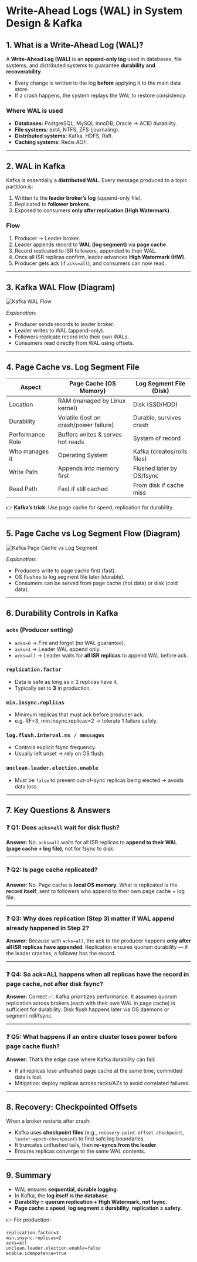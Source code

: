 # Write-Ahead Logs (WAL) in System Design & Kafka

## 1. What is a Write-Ahead Log (WAL)?
A **Write-Ahead Log (WAL)** is an **append-only log** used in databases, file systems, and distributed systems to guarantee **durability and recoverability**.

- Every change is written to the log **before** applying it to the main data store.
- If a crash happens, the system replays the WAL to restore consistency.

### Where WAL is used
- **Databases:** PostgreSQL, MySQL InnoDB, Oracle → ACID durability.
- **File systems:** ext4, NTFS, ZFS (journaling).
- **Distributed systems:** Kafka, HDFS, Raft.
- **Caching systems:** Redis AOF.

---

## 2. WAL in Kafka
Kafka is essentially a **distributed WAL**. Every message produced to a topic partition is:
1. Written to the **leader broker’s log** (append-only file).
2. Replicated to **follower brokers**.
3. Exposed to consumers **only after replication (High Watermark)**.

### Flow
1. Producer → Leader broker.
2. Leader appends record to **WAL (log segment)** via **page cache**.
3. Record replicated to ISR followers, appended to their WAL.
4. Once all ISR replicas confirm, leader advances **High Watermark (HW)**.
5. Producer gets ack (if `acks=all`), and consumers can now read.

---

## 3. Kafka WAL Flow (Diagram)

![Kafka WAL Flow](kafka_wal_flow.png)

*Explanation:*
- Producer sends records to leader broker.
- Leader writes to WAL (append-only).
- Followers replicate record into their own WALs.
- Consumers read directly from WAL using offsets.

---

## 4. Page Cache vs. Log Segment File

| Aspect                | **Page Cache** (OS Memory)             | **Log Segment File** (Disk) |
|------------------------|----------------------------------------|------------------------------|
| Location              | RAM (managed by Linux kernel)          | Disk (SSD/HDD)               |
| Durability            | Volatile (lost on crash/power failure) | Durable, survives crash      |
| Performance Role      | Buffers writes & serves hot reads      | System of record             |
| Who manages it        | Operating System                      | Kafka (creates/rolls files)  |
| Write Path            | Appends into memory first             | Flushed later by OS/fsync    |
| Read Path             | Fast if still cached                  | From disk if cache miss      |

👉 **Kafka’s trick**: Use page cache for speed, replication for durability.

---

## 5. Page Cache vs Log Segment Flow (Diagram)

![Kafka Page Cache vs Log Segment](kafka_pagecache_vs_log.png)

*Explanation:*
- Producers write to page cache first (fast).
- OS flushes to log segment file later (durable).
- Consumers can be served from page cache (hot data) or disk (cold data).

---

## 6. Durability Controls in Kafka

### `acks` (Producer setting)
- `acks=0` → Fire and forget (no WAL guarantee).
- `acks=1` → Leader WAL append only.
- `acks=all` → Leader waits for **all ISR replicas** to append WAL before ack.

### `replication.factor`
- Data is safe as long as ≥ 2 replicas have it.
- Typically set to **3** in production.

### `min.insync.replicas`
- Minimum replicas that must ack before producer ack.
- e.g. RF=3, min.insync.replicas=2 → tolerate 1 failure safely.

### `log.flush.interval.ms / messages`
- Controls explicit fsync frequency.
- Usually left unset → rely on OS flush.

### `unclean.leader.election.enable`
- Must be `false` to prevent out-of-sync replicas being elected → avoids data loss.

---

## 7. Key Questions & Answers

### ❓ Q1: Does `acks=all` wait for disk flush?
**Answer:** No. `acks=all` waits for all ISR replicas to **append to their WAL (page cache + log file)**, not for fsync to disk.

---

### ❓ Q2: Is page cache replicated?
**Answer:** No. Page cache is **local OS memory**. What is replicated is the **record itself**, sent to followers who append to their own page cache + log file.

---

### ❓ Q3: Why does replication (Step 3) matter if WAL append already happened in Step 2?
**Answer:** Because with `acks=all`, the ack to the producer happens **only after all ISR replicas have appended**. Replication ensures quorum durability — if the leader crashes, a follower has the record.

---

### ❓ Q4: So ack=ALL happens when all replicas have the record in page cache, not after disk fsync?
**Answer:** Correct ✅. Kafka prioritizes performance. It assumes quorum replication across brokers (each with their own WAL in page cache) is sufficient for durability. Disk flush happens later via OS daemons or segment roll/fsync.

---

### ❓ Q5: What happens if an entire cluster loses power before page cache flush?
**Answer:** That’s the edge case where Kafka durability can fail:
- If all replicas lose unflushed page cache at the same time, committed data is lost.
- Mitigation: deploy replicas across racks/AZs to avoid correlated failures.

---

## 8. Recovery: Checkpointed Offsets
When a broker restarts after crash:
- Kafka uses **checkpoint files** (e.g., `recovery-point-offset-checkpoint`, `leader-epoch-checkpoint`) to find safe log boundaries.
- It truncates unflushed tails, then **re-syncs from the leader**.
- Ensures replicas converge to the same WAL contents.

---

## 9. Summary
- WAL ensures **sequential, durable logging**.
- In Kafka, the **log itself is the database**.
- **Durability = quorum replication + High Watermark, not fsync.**
- **Page cache = speed**, **log segment = durability**, **replication = safety**.

👉 For production:
```properties
replication.factor=3
min.insync.replicas=2
acks=all
unclean.leader.election.enable=false
enable.idempotence=true
